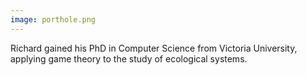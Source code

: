 ```yaml
---
image: porthole.png
---
```



Richard gained his PhD in Computer Science from Victoria University,
applying game theory to the study of ecological systems.

